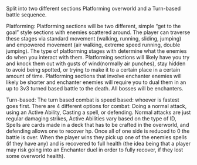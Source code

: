 Split into two different sections Platforming overworld and a Turn-based battle sequence. 

Platforming:
Platforming sections will be two different, simple “get to the goal” style sections with enemies scattered around. The player can traverse these stages via standard movement (walking, running, sliding, jumping) and empowered movement (air walking, extreme speed running, double jumping). The type of platforming stages with determine what the enemies do when you interact with them. Platforming sections will likely have you try and knock them out with gusts of wind(normally air punches), stay hidden to avoid being spotted, or trying to make it to a certain place in a certain amount of time. Platforming sections that involve enchanter enemies will likely be shorter and enchanter enemies will require you to dual them in an up to 3v3 turned based battle to the death. All bosses will be enchanters. 
 
Turn-based: 
The turn based combat is speed based: whoever is fastest goes first. There are 4 different options for combat: Doing a normal attack, using an Active Ability, Casting a spell, or defending. Normal attacks are just regular damaging strikes, Active Abilities vary based on the type of ID, Spells are cards made in a deck that has to be crafted in the overworld, and defending allows one to recover hp. Once all of one side is reduced to 0 the battle is over. When the player wins they pick up one of the enemies spells (if they have any) and is recovered to full health (the idea being that a player may risk going into an Enchanter duel in order to fully recover, if they lost some overworld health). 
